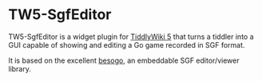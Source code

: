 # TW5-SgfEditor

TW5-SgfEditor is a widget plugin for [TiddlyWiki 5](https://github.com/Jermolene/TiddlyWiki5) that turns a tiddler into a GUI capable of showing and editing a Go game recorded in SGF format.

It is based on the excellent [besogo](http://yewang.github.io/besogo/), an embeddable SGF editor/viewer library.
